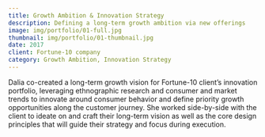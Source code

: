```yaml
---
title: Growth Ambition & Innovation Strategy
description: Defining a long-term growth ambition via new offerings
image: img/portfolio/01-full.jpg
thumbnail: img/portfolio/01-thumbnail.jpg
date: 2017
client: Fortune-10 company
category: Growth Ambition, Innovation Strategy
---
```

Dalia co-created a long-term growth vision for Fortune-10 client’s innovation portfolio, leveraging ethnographic research and consumer and market trends to innovate around consumer behavior and define priority growth opportunities along the customer journey. She worked side-by-side with the client to ideate on and craft their long-term vision as well as the core design principles that will guide their strategy and focus during execution. 
